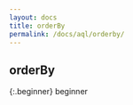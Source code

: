```yaml
---
layout: docs
title: orderBy
permalink: /docs/aql/orderby/
---
```


## orderBy

{:.beginner}
beginner


